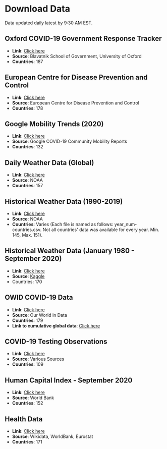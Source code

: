 # Download Data
Data updated daily latest by 9:30 AM EST.
## Oxford COVID-19 Government Response Tracker
* **Link**: [Click here](https://drive.google.com/file/d/14BstGu91N1Sh8hBoARBMVD7fWLqYaHZX/view?usp=sharing)
* **Source**: Blavatnik School of Government, University of Oxford
* **Countries**: 187

## European Centre for Disease Prevention and Control
* **Link**: [Click here](https://drive.google.com/file/d/1--MB9PyTJHrnyWkGg9ISPf1GBvRATJbh/view?usp=sharing)
* **Source**: European Centre for Disease Prevention and Control
* **Countries**: 178

## Google Mobility Trends (2020)
* **Link**: [Click here](https://drive.google.com/file/d/1-NSpqjQu6Fs5u2r_ZmeNHK6LnztgNGjy/view?usp=sharing)
* **Source**: Google COVID-19 Community Mobility Reports
* **Countries**: 132

## Daily Weather Data (Global)
* **Link**: [Click here](https://drive.google.com/file/d/1-0xsjdUMRs5nSLgK1t_LL2MrKt-Tu4SJ/view?usp=sharing)
* **Source**: NOAA
* **Countries**: 157

## Historical Weather Data (1990-2019)
* **Link**: [Click here](https://drive.google.com/file/d/1zgKSRDz4IpzSgVdOtob-neVK_4W70LY2/view?usp=sharing)
* **Source**: NOAA
* **Countries**: Varies (Each file is named as follows: year_num-countries.csv. Not all countries' data was available for every year. Min. 145, Max. 151).

## Historical Weather Data (January 1980 - September 2020)
* **Link**: [Click here](https://drive.google.com/file/d/1QWbiKW2DM9rd8fBzd9VwrBF2724Y8NUF/view?usp=sharing)
* **Source**: [Kaggle](https://www.kaggle.com/hansukyang/temperature-history-of-1000-cities-1980-to-2020)
* Countries: 170

## OWID COVID-19 Data
* **Link**: [Click here](https://drive.google.com/file/d/1-DMeDljCAiYEMI0F7BCLVc7ixWADUlmS/view?usp=sharing)
* **Source**: Our World in Data
* **Countries**: 179
* **Link to cumulative global data**: [Click here](https://drive.google.com/file/d/1-0SjC6MQ4lzuS57vuVtYGRYa7Ul4evll/view?usp=sharing)

## COVID-19 Testing Observations
* **Link**: [Click here](https://drive.google.com/file/d/1-H3mS5Wvz6tNpC__2qRMwrKgKRTodtju/view?usp=sharing)
* **Source**: Various Sources
* **Countries**: 109

## Human Capital Index - September 2020
* **Link**: [Click here](https://drive.google.com/file/d/1-J6LQfb9PyfP8BByx0ysqDlqGylUoXbq/view?usp=sharing)
* **Source**: World Bank
* **Countries**: 152

## Health Data
* **Link**: [Click here](https://drive.google.com/file/d/1-JKRxl6d3PEgo4RjeMKpbVs1DsPTFavM/view?usp=sharing)
* **Source**: Wikidata, WorldBank, Eurostat
* **Countries**: 171